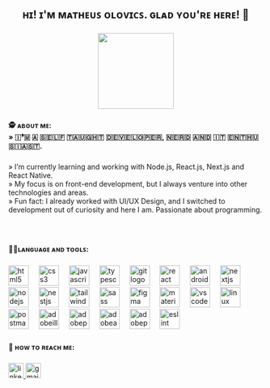 <br clear="both">

<h2 align="center">ʜɪ! ɪ'ᴍ ᴍᴀᴛʜᴇᴜꜱ ᴏʟᴏᴠɪᴄꜱ. ɢʟᴀᴅ ʏᴏᴜ'ʀᴇ ʜᴇʀᴇ! 🤠</h2>

###

<div align="center">
  <img height="150" src="https://media.giphy.com/media/v1.Y2lkPTc5MGI3NjExbTZveDFuejF2Z2J1cW9kdXNhbnIxanJqYXpiajZ1eHVyeWV2Ymk3MyZlcD12MV9pbnRlcm5hbF9naWZfYnlfaWQmY3Q9Zw/Q97hfhr1kHhufyyLnw/giphy.gif"  />
</div>

###

<h4 align="left">🕵️ ᴀʙᴏᴜᴛ ᴍᴇ:<br>» ​🇮​❜​🇲​ ​🇦​ ​🇸​​🇪​​🇱​​🇫​ ​🇹​​🇦​​🇺​​🇬​​🇭​​🇹​ ​🇩​​🇪​​🇻​​🇪​​🇱​​🇴​​🇵​​🇪​​🇷​, ​🇳​​🇪​​🇷​​🇩​ ​🇦​​🇳​​🇩​ ​🇮​​🇹​ ​🇪​​🇳​​🇹​​🇭​​🇺​​🇸​​🇮​​🇦​​🇸​​🇹​.</h4>

###

<p align="left">» I’m currently learning and working with Node.js, React.js, Next.js and React Native.<br>» My focus is on front-end development, but I always venture into other technologies and areas.<br>» Fun fact: I already worked with UI/UX Design, and I switched to development out of curiosity and here I am. Passionate about programming.</p>

###

<br clear="both">

<h4 align="left">👨‍💻ʟᴀɴɢᴜᴀɢᴇ ᴀɴᴅ ᴛᴏᴏʟꜱ:</h4>

###

<div align="left">
  <img src="https://skillicons.dev/icons?i=html" height="40" alt="html5 logo"  />
  <img width="12" />
  <img src="https://skillicons.dev/icons?i=css" height="40" alt="css3 logo"  />
  <img width="12" />
  <img src="https://skillicons.dev/icons?i=js" height="40" alt="javascript logo"  />
  <img width="12" />
  <img src="https://skillicons.dev/icons?i=ts" height="40" alt="typescript logo"  />
  <img width="12" />
  <img src="https://skillicons.dev/icons?i=git" height="40" alt="git logo"  />
  <img width="12" />
  <img src="https://skillicons.dev/icons?i=react" height="40" alt="react logo"  />
  <img width="12" />
  <img src="https://skillicons.dev/icons?i=androidstudio" height="40" alt="androidstudio logo"  />
  <img width="12" />
  <img src="https://skillicons.dev/icons?i=nextjs" height="40" alt="nextjs logo"  />
  <img width="12" />
  <img src="https://skillicons.dev/icons?i=nodejs" height="40" alt="nodejs logo"  />
  <img width="12" />
  <img src="https://skillicons.dev/icons?i=nestjs" height="40" alt="nestjs logo"  />
  <img width="12" />
  <img src="https://skillicons.dev/icons?i=tailwind" height="40" alt="tailwindcss logo"  />
  <img width="12" />
  <img src="https://skillicons.dev/icons?i=sass" height="40" alt="sass logo"  />
  <img width="12" />
  <img src="https://skillicons.dev/icons?i=figma" height="40" alt="figma logo"  />
  <img width="12" />
  <img src="https://skillicons.dev/icons?i=materialui" height="40" alt="materialui logo"  />
  <img width="12" />
  <img src="https://skillicons.dev/icons?i=vscode" height="40" alt="vscode logo"  />
  <img width="12" />
  <img src="https://skillicons.dev/icons?i=linux" height="40" alt="linux logo"  />
  <img width="12" />
  <img src="https://skillicons.dev/icons?i=postman" height="40" alt="postman logo"  />
  <img width="12" />
  <img src="https://skillicons.dev/icons?i=ai" height="40" alt="adobeillustrator logo"  />
  <img width="12" />
  <img src="https://skillicons.dev/icons?i=ps" height="40" alt="adobephotoshop logo"  />
  <img width="12" />
  <img src="https://skillicons.dev/icons?i=ae" height="40" alt="adobeaftereffects logo"  />
  <img width="12" />
  <img src="https://skillicons.dev/icons?i=pr" height="40" alt="adobepremierepro logo"  />
  <img width="12" />
  <img src="https://cdn.jsdelivr.net/gh/devicons/devicon/icons/eslint/eslint-original.svg" height="40" alt="eslint logo"  />
</div>

###

<h4 align="left">📩 ʜᴏᴡ ᴛᴏ ʀᴇᴀᴄʜ ᴍᴇ:</h4>

###

<div align="left">
  <a href="https://www.linkedin.com/in/matheus-sergio-olovics/" target="_blank">
    <img src="https://img.shields.io/static/v1?message=LinkedIn&logo=linkedin&label=&color=0077B5&logoColor=white&labelColor=&style=for-the-badge" height="30" alt="linkedin logo"  />
  </a>
  <a href="mailto:matheusolovics@gmail.com" target="_blank">
    <img src="https://img.shields.io/static/v1?message=Gmail&logo=gmail&label=&color=D14836&logoColor=white&labelColor=&style=for-the-badge" height="30" alt="gmail logo"  />
  </a>
</div>

###
